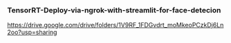 ### TensorRT-Deploy-via-ngrok-with-streamlit-for-face-detecion

https://drive.google.com/drive/folders/1V9RF_1FDGvdrt_moMkeoPCzkDj6Ln2oo?usp=sharing
